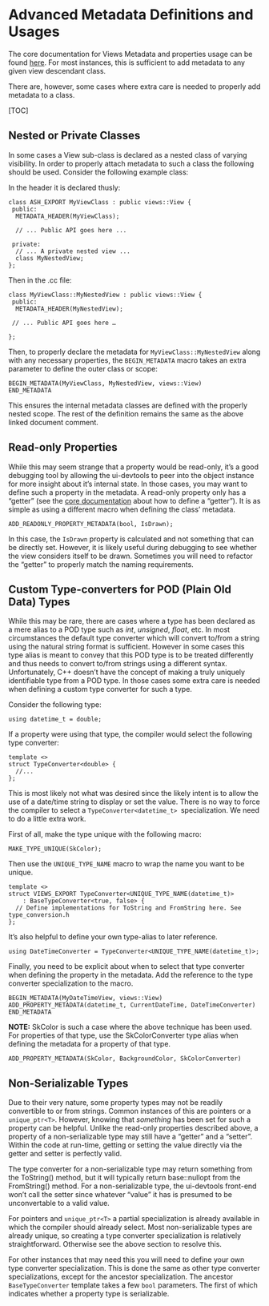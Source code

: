 # Advanced Metadata Definitions and Usages

The core documentation for Views Metadata and properties usage can be found
[here](https://source.chromium.org/chromium/chromium/src/+/master:ui/views/view.h?q=%22Properties%20-%22). For most instances, this is sufficient to add metadata to any
given view descendant class.

There are, however, some cases where extra care is needed to properly add
metadata to a class.

[TOC]


## Nested or Private Classes

In some cases a View sub-class is declared as a nested class of varying
visibility. In order to properly attach metadata to such a class the following
should be used. Consider the following example class:

In the header it is declared thusly:


```
class ASH_EXPORT MyViewClass : public views::View {
 public:
  METADATA_HEADER(MyViewClass);

  // ... Public API goes here ...

 private:
  // ... A private nested view ...
  class MyNestedView;
};
```


Then in the .cc file:


```
class MyViewClass::MyNestedView : public views::View {
 public:
  METADATA_HEADER(MyNestedView);

 // ... Public API goes here …

};
```


Then, to properly declare the metadata for `MyViewClass::MyNestedView` along
with any necessary properties, the `BEGIN_METADATA` macro takes an extra
parameter to define the outer class or scope:


```
BEGIN_METADATA(MyViewClass, MyNestedView, views::View)
END_METADATA
```


This ensures the internal metadata classes are defined with the properly
nested scope. The rest of the definition remains the same as the above linked
document comment.



## Read-only Properties

While this may seem strange that a property would be read-only, it’s a good
debugging tool by allowing the ui-devtools to peer into the object instance for
more insight about it’s internal state. In those cases, you may want to define
such a property in the metadata. A read-only property only has a “getter” (see
the [core documentation](https://source.chromium.org/chromium/chromium/src/+/master:ui/views/view.h?q=%22Properties%20-%22) about how to define a “getter”). It is as simple
as using a different macro when defining the class’ metadata.


```
ADD_READONLY_PROPERTY_METADATA(bool, IsDrawn);
```


In this case, the `IsDrawn` property is calculated and not something that can
be directly set. However, it is likely useful during debugging to see whether
the view considers itself to be drawn. Sometimes you will need to refactor the
“getter” to properly match the naming requirements.


## Custom Type-converters for POD (Plain Old Data) Types

While this may be rare, there are cases where a type has been declared as a
mere alias to a POD type such as *int*, *unsigned*, *float*, etc. In most
circumstances the default type converter which will convert to/from a string
using the natural string format is sufficient. However in some cases this type
alias is meant to convey that this POD type is to be treated differently and
thus needs to convert to/from strings using a different syntax. Unfortunately,
C++ doesn’t have the concept of making a truly uniquely identifiable type from
a POD type. In those cases some extra care is needed when defining a custom
type converter for such a type.

Consider the following type:

```
using datetime_t = double;
```

If a property were using that type, the compiler would select the following
type converter:


```
template <>
struct TypeConverter<double> {
  //...
};
```


This is most likely not what was desired since the likely intent is to allow
the use of a date/time string to display or set the value. There is no way to
force the compiler to select a `TypeConverter<datetime_t> `specialization. We
need to do a little extra work.

First of all, make the type unique with the following macro:


```
MAKE_TYPE_UNIQUE(SkColor);
```


Then use the `UNIQUE_TYPE_NAME` macro to wrap the name you want to be unique.


```
template <>
struct VIEWS_EXPORT TypeConverter<UNIQUE_TYPE_NAME(datetime_t)>
    : BaseTypeConverter<true, false> {
  // Define implementations for ToString and FromString here. See type_conversion.h
};
```


It’s also helpful to define your own type-alias to later reference.


```
using DateTimeConverter = TypeConverter<UNIQUE_TYPE_NAME(datetime_t)>;
```


Finally, you need to be explicit about when to select that type converter when
defining the property in the metadata. Add the reference to the type converter
specialization to the macro.


```
BEGIN_METADATA(MyDateTimeView, views::View)
ADD_PROPERTY_METADATA(datetime_t, CurrentDateTime, DateTimeConverter)
END_METADATA
```


**NOTE:** SkColor is such a case where the above technique has been used. For
properties of that type, use the SkColorConverter type alias when defining the
metadata for a property of that type.


```
ADD_PROPERTY_METADATA(SkColor, BackgroundColor, SkColorConverter)
```

## Non-Serializable Types

Due to their very nature, some property types may not be readily convertible to
or from strings. Common instances of this are pointers or a `unique_ptr<T>`.
However, knowing that *something* has been set for such a property can be
helpful. Unlike the read-only properties described above, a property of a
non-serializable type may still have a “getter” and a “setter”. Within the code
at run-time, getting or setting the value directly via the getter and setter is
perfectly valid.

The type converter for a non-serializable type may return something from the
ToString() method, but it will typically return base::nullopt from the
FromString() method. For a non-serializable type, the ui-devtools front-end
won’t call the setter since whatever “value” it has is presumed to be
unconvertable to a valid value.

For pointers and `unique_ptr<T>` a partial specialization is already available
in which the compiler should already select. Most non-serializable types are
already unique, so creating a type converter specialization is relatively
straightforward. Otherwise see the above section to resolve this.

For other instances that may need this you will need to define your own type
converter specialization. This is done the same as other type converter
specializations, except for the ancestor specialization. The ancestor
`BaseTypeConverter` template takes a few `bool` parameters. The first of which
indicates whether a property type is serializable.

